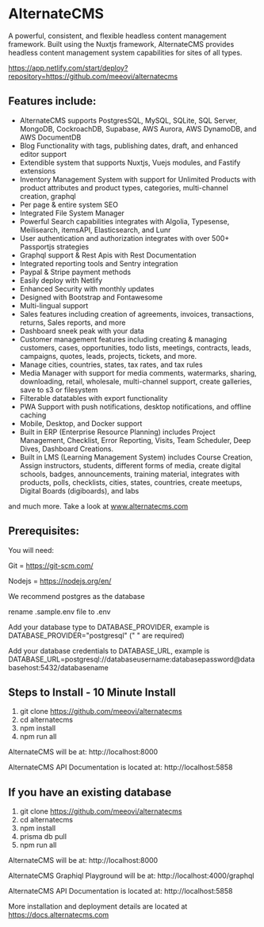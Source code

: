 # AlternateCMS

A powerful, consistent, and flexible headless content management framework. Built using the Nuxtjs framework, AlternateCMS provides headless content management system capabilities for sites of all types. 

https://app.netlify.com/start/deploy?repository=https://github.com/meeovi/alternatecms

## Features include:

- AlternateCMS supports PostgresSQL, MySQL, SQLite, SQL Server, MongoDB, CockroachDB, Supabase, AWS Aurora, AWS DynamoDB, and AWS DocumentDB
- Blog Functionality with tags, publishing dates, draft, and enhanced editor support
- Extendible system that supports Nuxtjs, Vuejs modules, and Fastify extensions
- Inventory Management System with support for Unlimited Products with product attributes and product types, categories, multi-channel creation, graphql
- Per page & entire system SEO
- Integrated File System Manager
- Powerful Search capabilities integrates with Algolia, Typesense, Meilisearch, itemsAPI, Elasticsearch, and Lunr
- User authentication and authorization integrates with over 500+ Passportjs strategies
- Graphql support & Rest Apis with Rest Documentation
- Integrated reporting tools and Sentry integration
- Paypal & Stripe payment methods
- Easily deploy with Netlify
- Enhanced Security with monthly updates
- Designed with Bootstrap and Fontawesome
- Multi-lingual support
- Sales features including creation of agreements, invoices, transactions, returns, Sales reports, and more
- Dashboard sneek peak with your data
- Customer management features including creating & managing customers, cases, opportunities, todo lists, meetings, contracts, leads, campaigns, quotes, leads, projects, tickets, and more.
- Manage cities, countries, states, tax rates, and tax rules
- Media Manager with support for media comments, watermarks, sharing, downloading, retail, wholesale, multi-channel support, create galleries, save to s3 or filesystem
- Filterable datatables with export functionality
- PWA Support with push notifications, desktop notifications, and offline caching
- Mobile, Desktop, and Docker support
- Built in ERP (Enterprise Resource Planning) includes Project Management, Checklist, Error Reporting, Visits, Team Scheduler, Deep Dives, Dashboard Creations.
- Built in LMS (Learning Management System) includes Course Creation, Assign instructors, students, different forms of media, create digital schools, badges, announcements, training material, integrates with products, polls, checklists, cities, states, countries, create meetups, Digital Boards (digiboards), and labs

and much more. Take a look at www.alternatecms.com 

## Prerequisites:

You will need:

Git = https://git-scm.com/

Nodejs = https://nodejs.org/en/

We recommend postgres as the database 

rename .sample.env file to .env 

Add your database type to DATABASE_PROVIDER, example is DATABASE_PROVIDER="postgresql" (" " are required)

Add your database credentials to DATABASE_URL, example is DATABASE_URL=postgresql://databaseusername:databasepassword@databasehost:5432/databasename

## Steps to Install - 10 Minute Install

1. git clone https://github.com/meeovi/alternatecms
2. cd alternatecms
3. npm install
4. npm run all

AlternateCMS will be at: http://localhost:8000

AlternateCMS API Documentation is located at: http://localhost:5858

## If you have an existing database

1. git clone https://github.com/meeovi/alternatecms
2. cd alternatecms
3. npm install
4. prisma db pull
5. npm run all

AlternateCMS will be at: http://localhost:8000

AlternateCMS Graphiql Playground will be at: http://localhost:4000/graphql

AlternateCMS API Documentation is located at: http://localhost:5858

More installation and deployment details are located at https://docs.alternatecms.com
